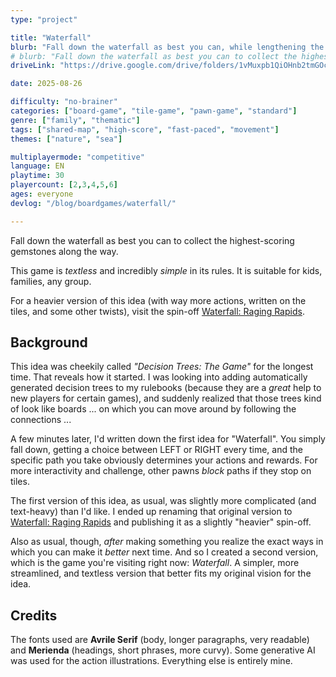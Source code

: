 ```yaml
---
type: "project"

title: "Waterfall"
blurb: "Fall down the waterfall as best you can, while lengthening the waterfall as you play, to collect the highest-scoring gemstones along the way."
# blurb: "Fall down the waterfall as best you can to collect the highest-scoring gemstones along the way."
driveLink: "https://drive.google.com/drive/folders/1vMuxpb1QiOHnb2tmGOcu50q0xkyRcE9i"

date: 2025-08-26

difficulty: "no-brainer"
categories: ["board-game", "tile-game", "pawn-game", "standard"]
genre: ["family", "thematic"]
tags: ["shared-map", "high-score", "fast-paced", "movement"]
themes: ["nature", "sea"]

multiplayermode: "competitive"
language: EN
playtime: 30
playercount: [2,3,4,5,6]
ages: everyone
devlog: "/blog/boardgames/waterfall/"

---
```


Fall down the waterfall as best you can to collect the highest-scoring gemstones along the way.

This game is _textless_ and incredibly _simple_ in its rules. It is suitable for kids, families, any group. 

For a heavier version of this idea (with way more actions, written on the tiles, and some other twists), visit the spin-off [Waterfall: Raging Rapids](/waterfall-raging-rapids/). 

## Background

This idea was cheekily called _"Decision Trees: The Game"_ for the longest time. That reveals how it started. I was looking into adding automatically generated decision trees to my rulebooks (because they are a _great_ help to new players for certain games), and suddenly realized that those trees kind of look like boards ... on which you can move around by following the connections ...

A few minutes later, I'd written down the first idea for "Waterfall". You simply fall down, getting a choice between LEFT or RIGHT every time, and the specific path you take obviously determines your actions and rewards. For more interactivity and challenge, other pawns _block_ paths if they stop on tiles.

The first version of this idea, as usual, was slightly more complicated (and text-heavy) than I'd like. I ended up renaming that original version to [Waterfall: Raging Rapids](/waterfall-raging-rapids/) and publishing it as a slightly "heavier" spin-off.

Also as usual, though, _after_ making something you realize the exact ways in which you can make it _better_ next time. And so I created a second version, which is the game you're visiting right now: _Waterfall_. A simpler, more streamlined, and textless version that better fits my original vision for the idea.

## Credits

The fonts used are **Avrile Serif** (body, longer paragraphs, very readable) and **Merienda** (headings, short phrases, more curvy). Some generative AI was used for the action illustrations. Everything else is entirely mine.

